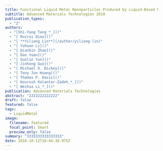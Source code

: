 ```yaml
---
title: Functional Liquid Metal Nanoparticles Produced by Liquid-Based Nebulization
subtitle: Advanced Materials Technologies 2019
publication_types:
  - "2"
authors:
  - "[Shi-Yang Tang_*_]()"
  - "[ Ruirui Qiao]()"
  - "[ **Yiliang Lin**](/author/yiliang-lin)"
  - "[ Yuhuan Li]()"
  - "[ Qianbin Zhao]()"
  - "[ Dan Yuan]()"
  - "[ Guolin Yun]()"
  - "[ Jinhong Guo]()"
  - "[ Michael D. Dickey]()"
  - "[ Tony Jun Huang]()"
  - "[ Thomas P. Davis]()"
  - "[ Kourosh Kalantar-Zadeh_*_]()"
  - "[ Weihua Li_*_]()"
publication: Advanced Materials Technologies
abstract: "2222222222222"
draft: false
featured: false
tags:
  - LiquidMetal
image:
  filename: featured
  focal_point: Smart
  preview_only: false
summary: "3333333333333333"
date: 2018-10-12T16:44:38.975Z
---
```

